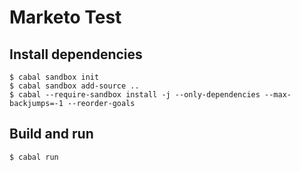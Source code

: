 # Marketo Test

## Install dependencies

```
$ cabal sandbox init
$ cabal sandbox add-source ..
$ cabal --require-sandbox install -j --only-dependencies --max-backjumps=-1 --reorder-goals
```

## Build and run

```
$ cabal run
```
